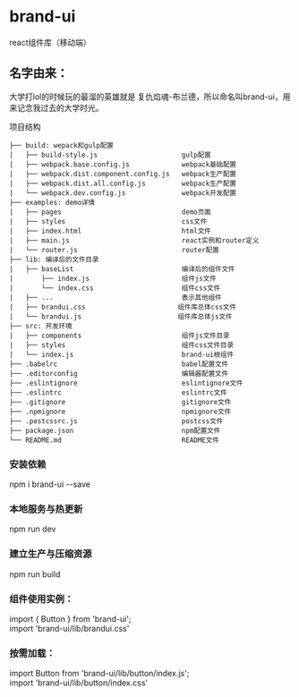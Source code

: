 # brand-ui 
react组件库（移动端）<br/>

## 名字由来：
大学打lol的时候玩的最溜的英雄就是 复仇焰魂-布兰德，所以命名叫brand-ui，用来记念我过去的大学时光。

项目结构
```
├── build: wepack和gulp配置
|   ├── build-style.js                     gulp配置
|   ├── webpack.base.config.js             webpack基础配置
|   ├── webpack.dist.component.config.js   webpack生产配置
|   ├── webpack.dist.all.config.js         webpack生产配置
|   └── webpack.dev.config.js              webpack开发配置
├── examples: demo详情 
|   ├── pages                              demo页面
|   ├── styles                             css文件
|   ├── index.html                         html文件
|   ├── main.js                            react实例和router定义
|   └── router.js                          router配置
├── lib: 编译后的文件目录
|   ├── baseList                           编译后的组件文件
|       ├── index.js                       组件js文件
|       └── index.css                      组件css文件
|   ├── ...                                表示其他组件
|   ├── brandui.css                       组件库总体css文件
|   └── brandui.js                        组件库总体js文件
├── src: 开发环境
|   ├── components                         组件js文件目录
|   ├── styles                             组件css文件目录
|   └── index.js                           brand-ui根组件
├── .babelrc                               babel配置文件
├── .editorconfig                          编辑器配置文件
├── .eslintignore                          eslintignore文件
├── .eslintrc                              eslintrc文件
├── .gitignore                             gitignore文件
├── .npmignore                             npmignore文件
├── .postcssrc.js                          postcss文件
├── package.json                           npm配置文件
└── README.md                              README文件
```
### 安装依赖

npm i brand-ui --save

### 本地服务与热更新
npm run dev

### 建立生产与压缩资源
npm run build


### 组件使用实例：
import { Button } from 'brand-ui'; <br />
import 'brand-ui/lib/brandui.css'

### 按需加载：
import Button from 'brand-ui/lib/button/index.js'; <br />
import 'brand-ui/lib/button/index.css'

